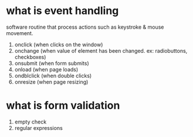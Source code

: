 # what is event handling 
software routine that process actions such as keystroke & mouse movement. 
1. onclick (when clicks on the window)
2. onchange (when value of element has been changed. ex: radiobuttons, checkboxes)
3. onsubmit (when form submits)
4. onload (when page loads)
5. ondblclick (when double clicks)
6. onresize (when page resizing)

# what is form validation
1. empty check
2. regular expressions